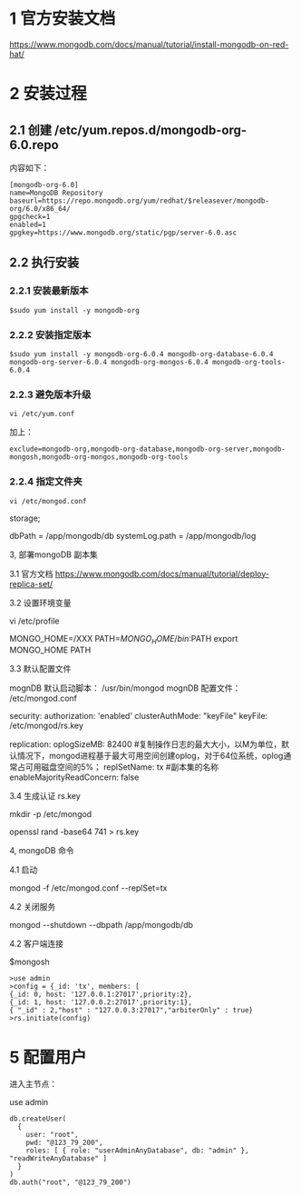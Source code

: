 # 1 官方安装文档

https://www.mongodb.com/docs/manual/tutorial/install-mongodb-on-red-hat/

# 2 安装过程

## 2.1 创建  /etc/yum.repos.d/mongodb-org-6.0.repo

内容如下：

```
[mongodb-org-6.0]
name=MongoDB Repository
baseurl=https://repo.mongodb.org/yum/redhat/$releasever/mongodb-org/6.0/x86_64/
gpgcheck=1
enabled=1
gpgkey=https://www.mongodb.org/static/pgp/server-6.0.asc
```

## 2.2 执行安装

### 2.2.1 安装最新版本

```
$sudo yum install -y mongodb-org
```



### 2.2.2 安装指定版本

```
$sudo yum install -y mongodb-org-6.0.4 mongodb-org-database-6.0.4 mongodb-org-server-6.0.4 mongodb-org-mongos-6.0.4 mongodb-org-tools-6.0.4
```

### 2.2.3 避免版本升级

```
vi /etc/yum.conf
```

加上：

```
exclude=mongodb-org,mongodb-org-database,mongodb-org-server,mongodb-mongosh,mongodb-org-mongos,mongodb-org-tools
```

### 2.2.4 指定文件夹

```
vi /etc/mongod.conf
```

storage;

dbPath = /app/mongodb/db
systemLog.path = /app/mongodb/log




3, 部署mongoDB 副本集

3.1 官方文档
https://www.mongodb.com/docs/manual/tutorial/deploy-replica-set/


3.2 设置环境变量

vi /etc/profile

MONGO_HOME=/XXX
PATH=$MONGO_HOME/bin:$PATH
export MONGO_HOME PATH


3.3 默认配置文件

mognDB 默认启动脚本：
/usr/bin/mongod 
mognDB 配置文件：
/etc/mongod.conf


security:
  authorization: 'enabled'
  clusterAuthMode: "keyFile"
  keyFile: /etc/mongod/rs.key

replication:
  oplogSizeMB: 82400 #复制操作日志的最大大小，以M为单位，默认情况下，mongod进程基于最大可用空间创建oplog，对于64位系统，oplog通常占可用磁盘空间的5%；
  replSetName: tx  #副本集的名称
  enableMajorityReadConcern: false

3.4  生成认证 rs.key 

mkdir -p /etc/mongod

openssl rand -base64 741 > rs.key

4, mongoDB 命令 

4.1  启动

mongod  -f /etc/mongod.conf --replSet=tx


4.2 关闭服务 

mongod --shutdown --dbpath /app/mongodb/db

4.2 客户端连接

$mongosh 

```
>use admin
>config = {_id: 'tx', members: [
{_id: 0, host: '127.0.0.1:27017',priority:2},
{_id: 1, host: '127.0.0.2:27017',priority:1}, 
{ "_id" : 2,"host" : "127.0.0.3:27017","arbiterOnly" : true}
>rs.initiate(config)
```





# 5 配置用户 



进入主节点：

use admin

```
db.createUser(
  {
    user: "root",
    pwd: "@123_79_200",
    roles: [ { role: "userAdminAnyDatabase", db: "admin" }, "readWriteAnyDatabase" ]
  }
)
db.auth("root", "@123_79_200")

```


